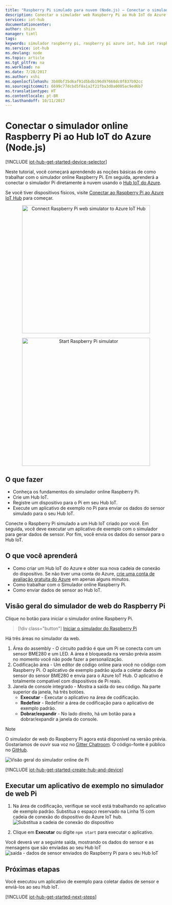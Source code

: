 ```yaml
---
title: "Raspberry Pi simulado para nuvem (Node.js) – Conectar o simulador web Raspberry Pi ao Hub IoT do Azure | Microsoft Docs"
description: Conectar o simulador web Raspberry Pi ao Hub IoT do Azure para que o Raspberry Pi envie dados para a nuvem do Azure.
services: iot-hub
documentationcenter: 
author: shizn
manager: timtl
tags: 
keywords: simulador raspberry pi, raspberry pi azure iot, hub iot raspberry pi, raspberry pi enviar dados para a nuvem, raspberry pi para nuvem
ms.service: iot-hub
ms.devlang: node
ms.topic: article
ms.tgt_pltfrm: na
ms.workload: na
ms.date: 7/28/2017
ms.author: xshi
ms.openlocfilehash: 3b80bf35d6af91d5bdb196d97668dc0f837b92cc
ms.sourcegitcommit: 6699c77dcbd5f8a1a2f21fba3d0a0005ac9ed6b7
ms.translationtype: HT
ms.contentlocale: pt-BR
ms.lasthandoff: 10/11/2017
---
```

# <a name="connect-raspberry-pi-online-simulator-to-azure-iot-hub-nodejs"></a>Conectar o simulador online Raspberry Pi ao Hub IoT do Azure (Node.js)

[!INCLUDE [iot-hub-get-started-device-selector](../../includes/iot-hub-get-started-device-selector.md)]

Neste tutorial, você começará aprendendo as noções básicas de como trabalhar com o simulador online Raspberry Pi. Em seguida, aprenderá a conectar o simulador Pi diretamente à nuvem usando o [Hub IoT do Azure](iot-hub-what-is-iot-hub.md). 

Se você tiver dispositivos físicos, visite [Conectar ao Raspberry Pi ao Azure IoT Hub](iot-hub-raspberry-pi-kit-node-get-started.md) para começar. 

<p>
<div id="diag" style="width:100%; text-align:center">
<a href="https://azure-samples.github.io/raspberry-pi-web-simulator/#getstarted" target="_blank">
<img src="media/iot-hub-raspberry-pi-web-simulator/3_banner.png" alt="Connect Raspberry Pi web simulator to Azure IoT Hub" width="400">
</div>
<p>
<div id="button" style="width:100%; text-align:center">
<a href="https://azure-samples.github.io/raspberry-pi-web-simulator/#Getstarted" target="_blank">
<img src="media/iot-hub-raspberry-pi-web-simulator/6_button_default.png" alt="Start Raspberry Pi simulator" width="400" onmouseover="this.src='media/iot-hub-raspberry-pi-web-simulator/5_button_click.png';" onmouseout="this.src='media/iot-hub-raspberry-pi-web-simulator/6_button_default.png';">
</div>

## <a name="what-you-do"></a>O que fazer

* Conheça os fundamentos do simulador online Raspberry Pi.
* Crie um Hub IoT.
* Registre um dispositivo para o Pi em seu Hub IoT.
* Execute um aplicativo de exemplo no Pi para enviar os dados do sensor simulado para o seu Hub IoT.

Conecte o Raspberry Pi simulado a um Hub IoT criado por você. Em seguida, você deve executar um aplicativo de exemplo com o simulador para gerar dados de sensor. Por fim, você envia os dados do sensor para o Hub IoT.

## <a name="what-you-learn"></a>O que você aprenderá

* Como criar um Hub IoT do Azure e obter sua nova cadeia de conexão do dispositivo. Se não tiver uma conta do Azure, [crie uma conta de avaliação gratuita do Azure](https://azure.microsoft.com/free/) em apenas alguns minutos.
* Como trabalhar com o Simulador online Raspberry Pi.
* Como enviar dados de sensor ao Hub IoT.

## <a name="overview-of-raspberry-pi-web-simulator"></a>Visão geral do simulador de web do Raspberry Pi

Clique no botão para iniciar o simulador online Raspberry Pi.

> [!div class="button"]
<a href="https://azure-samples.github.io/raspberry-pi-web-simulator/#GetStarted" target="_blank">Iniciar o simulador do Raspberry Pi</a>

Há três áreas no simulador da web.
1. Área do assembly - O circuito padrão é que um Pi se conecta com um sensor BME280 e um LED. A área é bloqueada na versão prévia assim no momento você não pode fazer a personalização.
2. Codificação área - Um editor de código online para você no código com Raspberry Pi. O aplicativo de exemplo padrão ajuda a coletar dados de sensor do sensor BME280 e envia para o Azure IoT Hub. O aplicativo é totalmente compatível com dispositivos de Pi reais. 
3. Janela de console integrado - Mostra a saída do seu código. Na parte superior da janela, há três botões.
   * **Executar** - Executar o aplicativo na área de codificação.
   * **Redefinir** - Redefinir a área de codificação para o aplicativo de exemplo padrão.
   * **Dobrar/expandir** - No lado direito, há um botão para a dobrar/expandir a janela do console.

> [!NOTE] 
O simulador de web do Raspberry Pi agora está disponível na versão prévia. Gostaríamos de ouvir sua voz no [Gitter Chatroom](https://gitter.im/Microsoft/raspberry-pi-web-simulator). O código-fonte é público no [GitHub](https://github.com/Azure-Samples/raspberry-pi-web-simulator).

![Visão geral do simulador online de Pi](media/iot-hub-raspberry-pi-web-simulator/0_overview.png)

[!INCLUDE [iot-hub-get-started-create-hub-and-device](../../includes/iot-hub-get-started-create-hub-and-device.md)]


## <a name="run-a-sample-application-on-pi-web-simulator"></a>Executar um aplicativo de exemplo no simulador de web Pi

1. Na área de codificação, verifique se você está trabalhando no aplicativo de exemplo padrão. Substitua o espaço reservado na Linha 15 com cadeia de conexão do dispositivo do Azure IoT hub.
   ![Substitua a cadeia de conexão do dispositivo](media/iot-hub-raspberry-pi-web-simulator/1_connectionstring.png)

2. Clique em **Executar** ou digite `npm start` para executar o aplicativo.


Você deverá ver a seguinte saída, mostrando os dados do sensor e as mensagens que são enviadas ao seu Hub IoT ![saída - dados de sensor enviados do Raspberry Pi para o seu Hub IoT](media/iot-hub-raspberry-pi-web-simulator/2_run_application.png)


## <a name="next-steps"></a>Próximas etapas

Você executou um aplicativo de exemplo para coletar dados de sensor e enviá-los ao seu Hub IoT.

[!INCLUDE [iot-hub-get-started-next-steps](../../includes/iot-hub-get-started-next-steps.md)]
